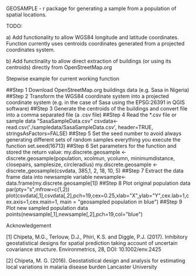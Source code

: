 GEOSAMPLE - r package for generating a sample from a population of spatial locations.

TODO:

a) Add functionality to allow WGS84 longitude and latitude coordinates. Function currently uses centroids coordinates generated from a projected coordinates system.

b) Add functinality to allow direct extraction of buildings (or using its centroids) directly from OpenStreetMap.org


Stepwise example for current working function

##Step 1 Download OpenStreetMap.org buildings data (e.g. Sasa in Nigeria)
##Step 2 Transform the WGS84 coordinate system into a projected coordinate system (e.g. in the case of Sasa using the EPSG:26391 in QGIS software)
##Step 3 Generate the centroids of the buildings and convert file into a comma separated file (a .csv file)
##Step 4 Read the *.csv file or sample data "SasaSampleData.csv"
csvdata<-read.csv('./sampledata/SasaSampleData.csv', header=TRUE, stringsAsFactors=FALSE)
##Step 5 Set the seed number to avoid always generating different sets of random samples everything you execute the function
set.seed(16713)
##Step 6 Set parameters for the function and stored the return value: my.discrete.geosample <- discrete.geosample(population, xcolmun, ycolumn, minimumdistance, closepairs, samplesize, circleradius)
my.discrete.geosample <- discrete_geosample(csvdata, 385,1, 2, 18, 10,  5)
##Step 7 Extract the data frame data into newsample variable
newsample<-data.frame(my.discrete.geosample[1])
##Step 8 Plot original population data
par(pty="s",mfrow=c(1,2))
plot(csvdata[,1],csvdata[,2],pch=19,cex=0.25,xlab="X",ylab="Y",cex.lab=1,cex.axis=1,cex.main=1, main = "geosampled population in blue")
##Step 9 Plot new sampled population data
points(newsample[,1],newsample[,2],pch=19,col="blue")


Acknowledgement

[1] Chipeta, M.G., Terlouw, D.J., Phiri, K.S. and Diggle, P.J. (2017). Inhibitory
geostatistical designs for spatial prediction taking account of uncertain
covariance structure. Environmetrics, 28, DOI: 10.1002/env.2425

[2] Chipeta, M. G. (2016). Geostatistical design and analysis for estimating local variations in malaria disease burden Lancaster University 
